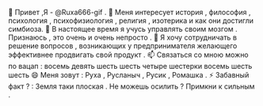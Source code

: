 👋 Привет ,Я - @Ruxa666-gif .
👀 Меня интересует история , философия , психология , психофизиология , религия , изотерика и как они достигли симбиоза.
🌱 В настоящее время я учусь управлять своим мозгом . Признаюсь , это очень и очень непросто .
💞️ Я хочу сотрудничать в решение вопросов , возникающих у предпринимателя желающего эффективнее продвигать свой продукт .
📫 Связаться со мною можно по вацап : восемь девять шесть шесть четыре шестерки восемь шесть шесть
😄 Меня зовут : Руха , Русланыч , Русик , Ромашка .
⚡ Забавный факт ? : Земля таки плоская .
Не можешь осилить ? Примкни к сильным .
